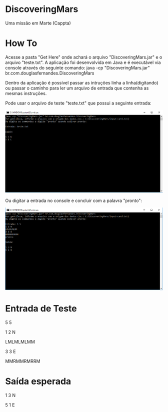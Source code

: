 # DiscoveringMars
Uma missão em Marte (Cappta)

# How To
Acesse a pasta "Get Here" onde achará o arquivo "DiscoveringMars.jar" e o arquivo "teste.txt".
A aplicação foi desenvolvida em Java e é executável via console através do seguinte comando:
java -cp "DiscoveringMars.jar" br.com.douglasfernandes.DiscoveringMars

Dentro da aplicação é possível passar as intruções linha a linha(digitando) ou passar o caminho para ler um arquivo de entrada que contenha as mesmas instruções.

Pode usar o arquivo de teste "teste.txt" que possui a seguinte entrada:

![Import](teste.PNG)


Ou digitar a entrada no console e concluir com a palavra "pronto":

![Import](teste2.PNG)


# Entrada de Teste

5 5

1 2 N

LMLMLMLMM

3 3 E

MMRMMRMRRM


# Saída esperada

1 3 N

5 1 E